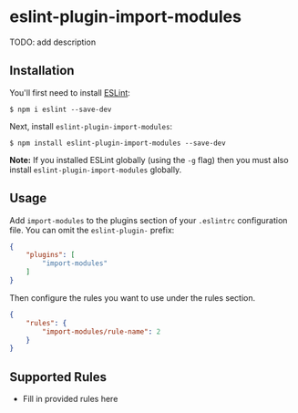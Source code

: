 # eslint-plugin-import-modules

TODO: add description

## Installation

You'll first need to install [ESLint](http://eslint.org):

```
$ npm i eslint --save-dev
```

Next, install `eslint-plugin-import-modules`:

```
$ npm install eslint-plugin-import-modules --save-dev
```

**Note:** If you installed ESLint globally (using the `-g` flag) then you must also install `eslint-plugin-import-modules` globally.

## Usage

Add `import-modules` to the plugins section of your `.eslintrc` configuration file. You can omit the `eslint-plugin-` prefix:

```json
{
    "plugins": [
        "import-modules"
    ]
}
```


Then configure the rules you want to use under the rules section.

```json
{
    "rules": {
        "import-modules/rule-name": 2
    }
}
```

## Supported Rules

* Fill in provided rules here





